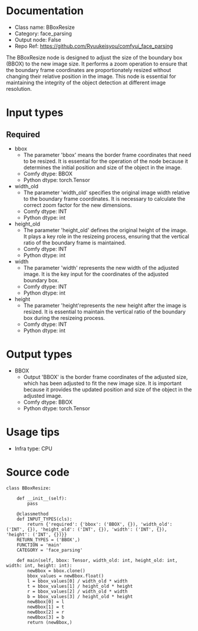 # Documentation
- Class name: BBoxResize
- Category: face_parsing
- Output node: False
- Repo Ref: https://github.com/Ryuukeisyou/comfyui_face_parsing

The BBoxResize node is designed to adjust the size of the boundary box (BBOX) to the new image size. It performs a zoom operation to ensure that the boundary frame coordinates are proportionately resized without changing their relative position in the image. This node is essential for maintaining the integrity of the object detection at different image resolution.

# Input types
## Required
- bbox
    - The parameter 'bbox' means the border frame coordinates that need to be resized. It is essential for the operation of the node because it determines the initial position and size of the object in the image.
    - Comfy dtype: BBOX
    - Python dtype: torch.Tensor
- width_old
    - The parameter 'width_old' specifies the original image width relative to the boundary frame coordinates. It is necessary to calculate the correct zoom factor for the new dimensions.
    - Comfy dtype: INT
    - Python dtype: int
- height_old
    - The parameter 'height_old' defines the original height of the image. It plays a key role in the resizeing process, ensuring that the vertical ratio of the boundary frame is maintained.
    - Comfy dtype: INT
    - Python dtype: int
- width
    - The parameter 'width' represents the new width of the adjusted image. It is the key input for the coordinates of the adjusted boundary box.
    - Comfy dtype: INT
    - Python dtype: int
- height
    - The parameter 'height'represents the new height after the image is resized. It is essential to maintain the vertical ratio of the boundary box during the resizeing process.
    - Comfy dtype: INT
    - Python dtype: int

# Output types
- BBOX
    - Output 'BBOX' is the border frame coordinates of the adjusted size, which has been adjusted to fit the new image size. It is important because it provides the updated position and size of the object in the adjusted image.
    - Comfy dtype: BBOX
    - Python dtype: torch.Tensor

# Usage tips
- Infra type: CPU

# Source code
```
class BBoxResize:

    def __init__(self):
        pass

    @classmethod
    def INPUT_TYPES(cls):
        return {'required': {'bbox': ('BBOX', {}), 'width_old': ('INT', {}), 'height_old': ('INT', {}), 'width': ('INT', {}), 'height': ('INT', {})}}
    RETURN_TYPES = ('BBOX',)
    FUNCTION = 'main'
    CATEGORY = 'face_parsing'

    def main(self, bbox: Tensor, width_old: int, height_old: int, width: int, height: int):
        newBbox = bbox.clone()
        bbox_values = newBbox.float()
        l = bbox_values[0] / width_old * width
        t = bbox_values[1] / height_old * height
        r = bbox_values[2] / width_old * width
        b = bbox_values[3] / height_old * height
        newBbox[0] = l
        newBbox[1] = t
        newBbox[2] = r
        newBbox[3] = b
        return (newBbox,)
```